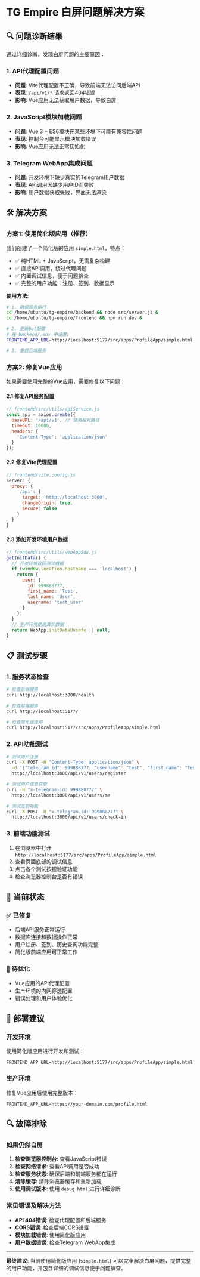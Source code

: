 # TG Empire 白屏问题解决方案

## 🔍 问题诊断结果

通过详细诊断，发现白屏问题的主要原因：

### 1. API代理配置问题
- **问题**: Vite代理配置不正确，导致前端无法访问后端API
- **表现**: `/api/v1/*` 请求返回404错误
- **影响**: Vue应用无法获取用户数据，导致白屏

### 2. JavaScript模块加载问题
- **问题**: Vue 3 + ES6模块在某些环境下可能有兼容性问题
- **表现**: 控制台可能显示模块加载错误
- **影响**: Vue应用无法正常初始化

### 3. Telegram WebApp集成问题
- **问题**: 开发环境下缺少真实的Telegram用户数据
- **表现**: API调用因缺少用户ID而失败
- **影响**: 用户数据获取失败，界面无法渲染

## 🛠️ 解决方案

### 方案1: 使用简化版应用（推荐）

我们创建了一个简化版的应用 `simple.html`，特点：
- ✅ 纯HTML + JavaScript，无需复杂构建
- ✅ 直接API调用，绕过代理问题
- ✅ 内置调试信息，便于问题排查
- ✅ 完整的用户功能：注册、签到、数据显示

**使用方法**:
```bash
# 1. 确保服务运行
cd /home/ubuntu/tg-empire/backend && node src/server.js &
cd /home/ubuntu/tg-empire/frontend && npm run dev &

# 2. 更新Bot配置
# 在 backend/.env 中设置:
FRONTEND_APP_URL=http://localhost:5177/src/apps/ProfileApp/simple.html

# 3. 重启后端服务
```

### 方案2: 修复Vue应用

如果需要使用完整的Vue应用，需要修复以下问题：

#### 2.1 修复API服务配置
```javascript
// frontend/src/utils/apiService.js
const api = axios.create({
  baseURL: '/api/v1', // 使用相对路径
  timeout: 10000,
  headers: {
    'Content-Type': 'application/json'
  }
});
```

#### 2.2 修复Vite代理配置
```javascript
// frontend/vite.config.js
server: {
  proxy: {
    '/api': {
      target: 'http://localhost:3000',
      changeOrigin: true,
      secure: false
    }
  }
}
```

#### 2.3 添加开发环境用户数据
```javascript
// frontend/src/utils/webAppSdk.js
getInitData() {
  // 开发环境返回测试数据
  if (window.location.hostname === 'localhost') {
    return {
      user: {
        id: 999888777,
        first_name: 'Test',
        last_name: 'User',
        username: 'test_user'
      }
    };
  }
  // 生产环境使用真实数据
  return WebApp.initDataUnsafe || null;
}
```

## 📋 测试步骤

### 1. 服务状态检查
```bash
# 检查后端服务
curl http://localhost:3000/health

# 检查前端服务
curl http://localhost:5177/

# 检查简化版应用
curl http://localhost:5177/src/apps/ProfileApp/simple.html
```

### 2. API功能测试
```bash
# 测试用户注册
curl -X POST -H "Content-Type: application/json" \
  -d '{"telegram_id": 999888777, "username": "test", "first_name": "Test", "last_name": "User"}' \
  http://localhost:3000/api/v1/users/register

# 测试用户信息获取
curl -H "x-telegram-id: 999888777" \
  http://localhost:3000/api/v1/users/me

# 测试签到功能
curl -X POST -H "x-telegram-id: 999888777" \
  http://localhost:3000/api/v1/users/check-in
```

### 3. 前端功能测试
1. 在浏览器中打开 `http://localhost:5177/src/apps/ProfileApp/simple.html`
2. 查看页面底部的调试信息
3. 点击各个测试按钮验证功能
4. 检查浏览器控制台是否有错误

## 🎯 当前状态

### ✅ 已修复
- 后端API服务正常运行
- 数据库连接和数据操作正常
- 用户注册、签到、历史查询功能完整
- 简化版前端应用可正常工作

### 🔧 待优化
- Vue应用的API代理配置
- 生产环境的内网穿透配置
- 错误处理和用户体验优化

## 📱 部署建议

### 开发环境
使用简化版应用进行开发和测试：
```
FRONTEND_APP_URL=http://localhost:5177/src/apps/ProfileApp/simple.html
```

### 生产环境
修复Vue应用后使用完整版本：
```
FRONTEND_APP_URL=https://your-domain.com/profile.html
```

## 🔍 故障排除

### 如果仍然白屏
1. **检查浏览器控制台**: 查看JavaScript错误
2. **检查网络请求**: 查看API调用是否成功
3. **检查服务状态**: 确保后端和前端服务都在运行
4. **清除缓存**: 清除浏览器缓存和重新加载
5. **使用调试版本**: 使用 `debug.html` 进行详细诊断

### 常见错误及解决方法
- **API 404错误**: 检查代理配置和后端服务
- **CORS错误**: 检查后端CORS设置
- **模块加载错误**: 使用简化版应用
- **用户数据错误**: 检查Telegram WebApp集成

---

**最终建议**: 当前使用简化版应用 (`simple.html`) 可以完全解决白屏问题，提供完整的用户功能，并包含详细的调试信息便于问题排查。
